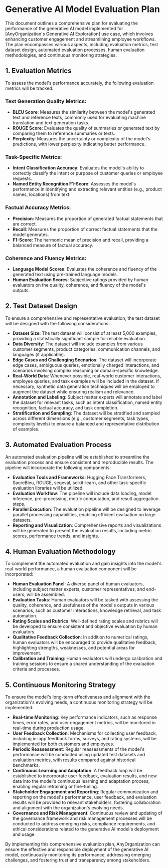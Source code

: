# Generative AI Model Evaluation Plan

This document outlines a comprehensive plan for evaluating the performance of the generative AI model implemented for [AnyOrganization's Generative AI Exploration] use case, which involves enhancing customer engagement and streamlining employee workflows. The plan encompasses various aspects, including evaluation metrics, test dataset design, automated evaluation processes, human evaluation methodologies, and continuous monitoring strategies.

## 1. Evaluation Metrics

To assess the model's performance accurately, the following evaluation metrics will be tracked:

### Text Generation Quality Metrics:
- **BLEU Score**: Measures the similarity between the model's generated text and reference texts, commonly used for evaluating machine translation and text generation tasks.
- **ROUGE Score**: Evaluates the quality of summaries or generated text by comparing them to reference summaries or texts.
- **Perplexity**: Measures the uncertainty or complexity of the model's predictions, with lower perplexity indicating better performance.

### Task-Specific Metrics:
- **Intent Classification Accuracy**: Evaluates the model's ability to correctly classify the intent or purpose of customer queries or employee requests.
- **Named Entity Recognition F1-Score**: Assesses the model's performance in identifying and extracting relevant entities (e.g., product names, locations) from text.

### Factual Accuracy Metrics:
- **Precision**: Measures the proportion of generated factual statements that are correct.
- **Recall**: Measures the proportion of correct factual statements that the model generates.
- **F1-Score**: The harmonic mean of precision and recall, providing a balanced measure of factual accuracy.

### Coherence and Fluency Metrics:
- **Language Model Scores**: Evaluates the coherence and fluency of the generated text using pre-trained language models.
- **Human Evaluation Scores**: Subjective ratings provided by human evaluators on the quality, coherence, and fluency of the model's outputs.

## 2. Test Dataset Design

To ensure a comprehensive and representative evaluation, the test dataset will be designed with the following considerations:

- **Dataset Size**: The test dataset will consist of at least 5,000 examples, providing a statistically significant sample for reliable evaluation.
- **Data Diversity**: The dataset will include examples from various customer segments, product categories, communication channels, and languages (if applicable).
- **Edge Cases and Challenging Scenarios**: The dataset will incorporate edge cases, ambiguous queries, emotionally charged interactions, and scenarios involving complex reasoning or domain-specific knowledge.
- **Real-World Data**: Whenever possible, real-world customer interactions, employee queries, and task examples will be included in the dataset. If necessary, synthetic data generation techniques will be employed to augment the dataset while ensuring realism and relevance.
- **Annotation and Labeling**: Subject matter experts will annotate and label the dataset for relevant tasks, such as intent classification, named entity recognition, factual accuracy, and task completion.
- **Stratification and Sampling**: The dataset will be stratified and sampled across different dimensions (e.g., customer segments, task types, complexity levels) to ensure a balanced and representative distribution of examples.

## 3. Automated Evaluation Process

An automated evaluation pipeline will be established to streamline the evaluation process and ensure consistent and reproducible results. The pipeline will incorporate the following components:

- **Evaluation Tools and Frameworks**: Hugging Face Transformers, SacreBleu, ROUGE, seqeval, scikit-learn, and other task-specific evaluation libraries will be utilized.
- **Evaluation Workflow**: The pipeline will include data loading, model inference, pre-processing, metric computation, and result aggregation steps.
- **Parallel Execution**: The evaluation pipeline will be designed to leverage parallel processing capabilities, enabling efficient evaluation on large datasets.
- **Reporting and Visualization**: Comprehensive reports and visualizations will be generated to present the evaluation results, including metric scores, performance trends, and insights.

## 4. Human Evaluation Methodology

To complement the automated evaluation and gain insights into the model's real-world performance, a human evaluation component will be incorporated:

- **Human Evaluation Panel**: A diverse panel of human evaluators, including subject matter experts, customer representatives, and end-users, will be assembled.
- **Evaluation Tasks**: Human evaluators will be tasked with assessing the quality, coherence, and usefulness of the model's outputs in various scenarios, such as customer interactions, knowledge retrieval, and task automation.
- **Rating Scales and Rubrics**: Well-defined rating scales and rubrics will be developed to ensure consistent and objective evaluation by human evaluators.
- **Qualitative Feedback Collection**: In addition to numerical ratings, human evaluators will be encouraged to provide qualitative feedback, highlighting strengths, weaknesses, and potential areas for improvement.
- **Calibration and Training**: Human evaluators will undergo calibration and training sessions to ensure a shared understanding of the evaluation criteria and processes.

## 5. Continuous Monitoring Strategy

To ensure the model's long-term effectiveness and alignment with the organization's evolving needs, a continuous monitoring strategy will be implemented:

- **Real-time Monitoring**: Key performance indicators, such as response times, error rates, and user engagement metrics, will be monitored in real-time during production usage.
- **User Feedback Collection**: Mechanisms for collecting user feedback, including in-app feedback forms, surveys, and rating systems, will be implemented for both customers and employees.
- **Periodic Reassessment**: Regular reassessments of the model's performance will be conducted using updated test datasets and evaluation metrics, with results compared against historical benchmarks.
- **Continuous Learning and Adaptation**: A feedback loop will be established to incorporate user feedback, evaluation results, and new data into the model's continuous learning and adaptation process, enabling regular retraining or fine-tuning.
- **Stakeholder Engagement and Reporting**: Regular communication and reporting on the model's performance, user feedback, and evaluation results will be provided to relevant stakeholders, fostering collaboration and alignment with the organization's evolving needs.
- **Governance and Risk Management**: Continuous review and updating of the governance framework and risk management processes will be conducted to address emerging risks, compliance requirements, and ethical considerations related to the generative AI model's deployment and usage.

By implementing this comprehensive evaluation plan, AnyOrganization can ensure the effective and responsible deployment of the generative AI model, continuously monitoring its performance, addressing emerging challenges, and fostering trust and transparency among stakeholders.
